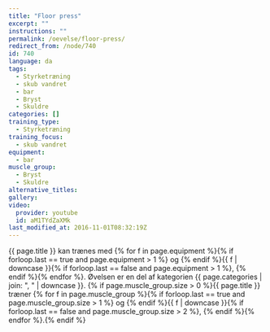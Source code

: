 ```yaml
---
title: "Floor press"
excerpt: ""
instructions: ""
permalink: /oevelse/floor-press/
redirect_from: /node/740
id: 740
language: da
tags:
  - Styrketræning
  - skub vandret
  - bar
  - Bryst
  - Skuldre
categories: []
training_type:
  - Styrketræning
training_focus:
  - skub vandret
equipment:
  - bar
muscle_group:
  - Bryst
  - Skuldre
alternative_titles:
gallery:
video:
  provider: youtube
  id: aM1TYdZaXMk
last_modified_at: 2016-11-01T08:32:19Z
---
```


{{ page.title }} kan trænes med {% for f in page.equipment %}{% if forloop.last == true and page.equipment > 1 %} og {% endif %}{{ f | downcase  }}{% if forloop.last == false and page.equipment > 1 %}, {% endif %}{% endfor %}. Øvelsen er en del af kategorien {{ page.categories | join: ", " | downcase }}. {% if page.muscle_group.size > 0 %}{{ page.title }} træner {% for f in page.muscle_group %}{% if forloop.last == true and page.muscle_group.size > 1 %} og {% endif %}{{ f | downcase }}{% if forloop.last == false and page.muscle_group.size > 2 %}, {% endif %}{% endfor %}.{% endif %}
